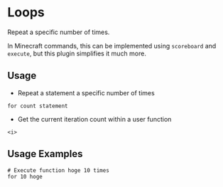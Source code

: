 # Loops
Repeat a specific number of times.

In Minecraft commands, this can be implemented using `scoreboard` and `execute`, but this plugin simplifies it much more.

## Usage
- Repeat a statement a specific number of times
```
for count statement
```
- Get the current iteration count within a user function
```
<i>
```

## Usage Examples
```
# Execute function hoge 10 times
for 10 hoge
```